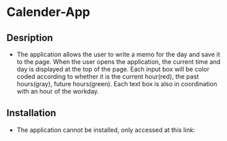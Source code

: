# Calender-App


## Desription

* The application allows the user to write a memo for the day and save it
to the page. When the user opens the application, the current time and day is displayed
at the top of the page. Each input box will be color coded according to whether
 it is the current hour(red), the past hours(gray), future hours(green). Each text box
 is also in coordination with an hour of the workday.

 ## Installation

 * The application cannot be installed, only accessed at this link: